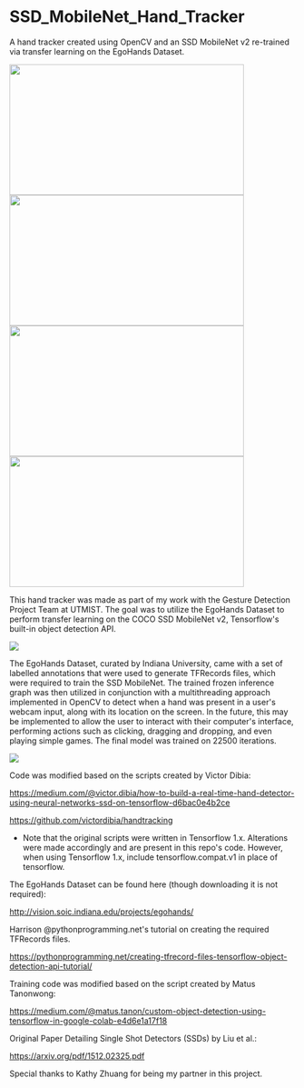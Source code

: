 # SSD_MobileNet_Hand_Tracker
A hand tracker created using OpenCV and an SSD MobileNet v2 re-trained via transfer learning on the EgoHands Dataset.

<p float="left">
<img src="https://github.com/Chubbyman2/SSD_MobileNet_Hand_Tracker/blob/main/gif_demos/hand_tracker_clip_1.gif" height="230" width="413">
<img src="https://github.com/Chubbyman2/SSD_MobileNet_Hand_Tracker/blob/main/gif_demos/hand_tracker_clip_2.gif" height="230" width="413">
<img src="https://github.com/Chubbyman2/SSD_MobileNet_Hand_Tracker/blob/main/gif_demos/hand_tracker_clip_3.gif" height="230" width="413">
<img src="https://github.com/Chubbyman2/SSD_MobileNet_Hand_Tracker/blob/main/gif_demos/hand_tracker_clip_4.gif" height="230" width="413">
</p>

This hand tracker was made as part of my work with the Gesture Detection Project Team at UTMIST. The goal was to utilize the EgoHands Dataset to perform transfer learning on the COCO SSD MobileNet v2, Tensorflow's built-in object detection API. 

<img src="https://github.com/Chubbyman2/SSD_MobileNet_Hand_Tracker/blob/main/miscellaneous/ssd_pic.png">

The EgoHands Dataset, curated by Indiana University, came with a set of labelled annotations that were used to generate TFRecords files, which were required to train the SSD MobileNet. The trained frozen inference graph was then utilized in conjunction with a multithreading approach implemented in OpenCV to detect when a hand was present in a user's webcam input, along with its location on the screen. In the future, this may be implemented to allow the user to interact with their computer's interface, performing actions such as clicking, dragging and dropping, and even playing simple games. The final model was trained on 22500 iterations.

<img src="https://github.com/Chubbyman2/SSD_MobileNet_Hand_Tracker/blob/main/miscellaneous/mAP_values.PNG">

Code was modified based on the scripts created by Victor Dibia:

https://medium.com/@victor.dibia/how-to-build-a-real-time-hand-detector-using-neural-networks-ssd-on-tensorflow-d6bac0e4b2ce

https://github.com/victordibia/handtracking

* Note that the original scripts were written in Tensorflow 1.x. Alterations were made accordingly and are present in this repo's code.
However, when using Tensorflow 1.x, include tensorflow.compat.v1 in place of tensorflow.


The EgoHands Dataset can be found here (though downloading it is not required):

http://vision.soic.indiana.edu/projects/egohands/


Harrison @pythonprogramming.net's tutorial on creating the required TFRecords files.

https://pythonprogramming.net/creating-tfrecord-files-tensorflow-object-detection-api-tutorial/


Training code was modified based on the script created by Matus Tanonwong:

https://medium.com/@matus.tanon/custom-object-detection-using-tensorflow-in-google-colab-e4d6e1a17f18


Original Paper Detailing Single Shot Detectors (SSDs) by Liu et al.:

https://arxiv.org/pdf/1512.02325.pdf


Special thanks to Kathy Zhuang for being my partner in this project.
